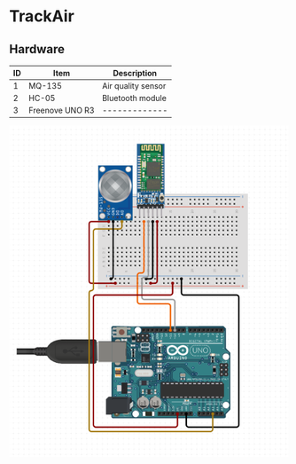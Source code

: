 # TrackAir

## Hardware

| ID  | Item | Description |
| ------------- | ------------- | ------------- |
| 1  | MQ-135  | Air quality sensor |
| 2  | HC-05  | Bluetooth module |
| 3  | Freenove UNO R3  | ------------- |

![Image](/Utils/mockup.PNG)
